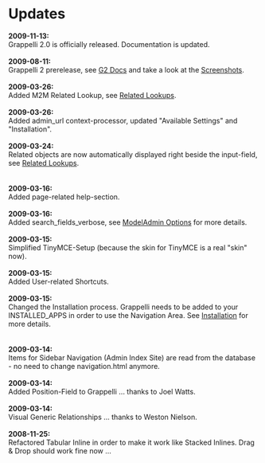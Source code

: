# Updates #

**2009-11-13:**<br>
Grappelli 2.0 is officially released. Documentation is updated.<br>
<br>
<b>2009-08-11:</b><br>
Grappelli 2 prerelease, see <a href='http://code.google.com/p/django-grappelli/wiki/Grappelli_2'>G2 Docs</a> and take a look at the <a href='screenshots.md'>Screenshots</a>.<br>
<br>
<b>2009-03-26:</b><br>
Added M2M Related Lookup, see <a href='http://code.google.com/p/django-grappelli/wiki/relatedlookups'>Related Lookups</a>.<br>
<br>
<b>2009-03-26:</b><br>
Added admin_url context-processor, updated "Available Settings" and "Installation".<br>
<br>
<b>2009-03-24:</b><br>
Related objects are now automatically displayed right beside the input-field, see <a href='http://code.google.com/p/django-grappelli/wiki/relatedlookups'>Related Lookups</a>.<br>
<br><br>
<b>2009-03-16:</b><br>
Added page-related help-section.<br>
<br>
<b>2009-03-16:</b><br>
Added search_fields_verbose, see <a href='http://code.google.com/p/django-grappelli/wiki/modeladminoptions'>ModelAdmin Options</a> for more details.<br>
<br>
<b>2009-03-15:</b><br>
Simplified TinyMCE-Setup (because the skin for TinyMCE is a real "skin" now).<br>
<br>
<b>2009-03-15:</b><br>
Added User-related Shortcuts.<br>
<br>
<b>2009-03-15:</b><br>
Changed the Installation process. Grappelli needs to be added to your INSTALLED_APPS in order to use the Navigation Area. See <a href='http://code.google.com/p/django-grappelli/wiki/Installation'>Installation</a> for more details.<br>
<br><br>
<b>2009-03-14:</b><br>
Items for Sidebar Navigation (Admin Index Site) are read from the database - no need to change navigation.html anymore.<br>
<br>
<b>2009-03-14:</b><br>
Added Position-Field to Grappelli ... thanks to Joel Watts.<br>
<br>
<b>2009-03-14:</b><br>
Visual Generic Relationships ... thanks to Weston Nielson.<br>
<br>
<b>2008-11-25:</b><br>
Refactored Tabular Inline in order to make it work like Stacked Inlines. Drag & Drop should work fine now ...